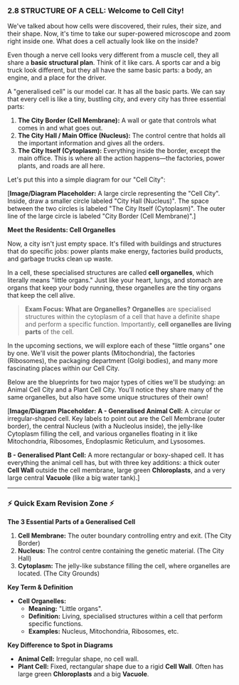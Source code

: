 ### **2.8 STRUCTURE OF A CELL: Welcome to Cell City!**

We've talked about how cells were discovered, their rules, their size, and their shape. Now, it's time to take our super-powered microscope and zoom right inside one. What does a cell actually look like on the inside?

Even though a nerve cell looks very different from a muscle cell, they all share a **basic structural plan**. Think of it like cars. A sports car and a big truck look different, but they all have the same basic parts: a body, an engine, and a place for the driver.

A "generalised cell" is our model car. It has all the basic parts. We can say that every cell is like a tiny, bustling city, and every city has three essential parts:

1.  **The City Border (Cell Membrane):** A wall or gate that controls what comes in and what goes out.
2.  **The City Hall / Main Office (Nucleus):** The control centre that holds all the important information and gives all the orders.
3.  **The City Itself (Cytoplasm):** Everything inside the border, except the main office. This is where all the action happens—the factories, power plants, and roads are all here.

Let's put this into a simple diagram for our "Cell City":

[**Image/Diagram Placeholder:** A large circle representing the "Cell City". Inside, draw a smaller circle labeled "City Hall (Nucleus)". The space between the two circles is labeled "The City Itself (Cytoplasm)". The outer line of the large circle is labeled "City Border (Cell Membrane)".]

**Meet the Residents: Cell Organelles**

Now, a city isn't just empty space. It's filled with buildings and structures that do specific jobs: power plants make energy, factories build products, and garbage trucks clean up waste.

In a cell, these specialised structures are called **cell organelles**, which literally means "little organs." Just like your heart, lungs, and stomach are organs that keep your body running, these organelles are the tiny organs that keep the cell alive.

> **Exam Focus: What are Organelles?**
> **Organelles** are specialised structures within the cytoplasm of a cell that have a definite shape and perform a specific function. Importantly, **cell organelles are living parts** of the cell.

In the upcoming sections, we will explore each of these "little organs" one by one. We'll visit the power plants (Mitochondria), the factories (Ribosomes), the packaging department (Golgi bodies), and many more fascinating places within our Cell City.

Below are the blueprints for two major types of cities we'll be studying: an Animal Cell City and a Plant Cell City. You'll notice they share many of the same organelles, but also have some unique structures of their own!

[**Image/Diagram Placeholder:**
**A - Generalised Animal Cell:** A circular or irregular-shaped cell. Key labels to point out are the Cell Membrane (outer border), the central Nucleus (with a Nucleolus inside), the jelly-like Cytoplasm filling the cell, and various organelles floating in it like Mitochondria, Ribosomes, Endoplasmic Reticulum, and Lysosomes.

**B - Generalised Plant Cell:** A more rectangular or boxy-shaped cell. It has everything the animal cell has, but with three key additions: a thick outer **Cell Wall** outside the cell membrane, large green **Chloroplasts**, and a very large central **Vacuole** (like a big water tank).]

---

### **⚡️ Quick Exam Revision Zone ⚡️**

**The 3 Essential Parts of a Generalised Cell**
1.  **Cell Membrane:** The outer boundary controlling entry and exit. (The City Border)
2.  **Nucleus:** The control centre containing the genetic material. (The City Hall)
3.  **Cytoplasm:** The jelly-like substance filling the cell, where organelles are located. (The City Grounds)

**Key Term & Definition**
*   **Cell Organelles:**
    *   **Meaning:** "Little organs".
    *   **Definition:** Living, specialised structures within a cell that perform specific functions.
    *   **Examples:** Nucleus, Mitochondria, Ribosomes, etc.

**Key Difference to Spot in Diagrams**
*   **Animal Cell:** Irregular shape, no cell wall.
*   **Plant Cell:** Fixed, rectangular shape due to a rigid **Cell Wall**. Often has large green **Chloroplasts** and a big **Vacuole**.
